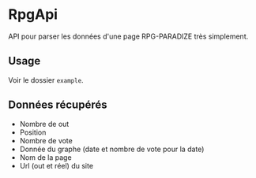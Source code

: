 # RpgApi
API pour parser les données d'une page RPG-PARADIZE très simplement.

## Usage 
Voir le dossier `example`.

## Données récupérés 
- Nombre de out
- Position
- Nombre de vote
- Donnée du graphe (date et nombre de vote pour la date)
- Nom de la page
- Url (out et réel) du site